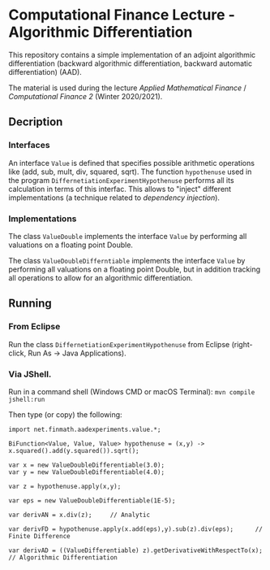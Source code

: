# Computational Finance Lecture - Algorithmic Differentiation

This repository contains a simple implementation of an adjoint algorithmic differentiation
(backward algorithmic differentiation, backward automatic differentiation) (AAD).

The material is used during the lecture *Applied Mathematical Finance* / *Computational Finance 2* (Winter 2020/2021).

## Decription

### Interfaces

An interface `Value` is defined that specifies possible arithmetic operations like (add, sub, mult, div, squared, sqrt). The function `hypothenuse` used in the program `DiffernetiationExperimentHypothenuse` performs all its calculation in terms of this interfac.
This allows to "inject" different implementations (a technique related to *dependency injection*).

### Implementations

The class `ValueDouble` implements the interface `Value` by performing all valuations on a floating point Double.

The class `ValueDoubleDifferntiable` implements the interface `Value` by performing all valuations on a floating point Double, but in addition tracking all operations to allow for an algorithmic differentiation.

## Running

### From Eclipse

Run the class `DiffernetiationExperimentHypothenuse` from Eclipse (right-click, Run As -> Java Applications).

### Via JShell.

Run in a command shell (Windows CMD or macOS Terminal): `mvn compile jshell:run`

Then type (or copy) the following:

```
import net.finmath.aadexperiments.value.*;

BiFunction<Value, Value, Value> hypothenuse = (x,y) -> x.squared().add(y.squared()).sqrt();

var x = new ValueDoubleDifferentiable(3.0);
var y = new ValueDoubleDifferentiable(4.0);

var z = hypothenuse.apply(x,y);

var eps = new ValueDoubleDifferentiable(1E-5);

var derivAN = x.div(z);		// Analytic

var derivFD = hypothenuse.apply(x.add(eps),y).sub(z).div(eps);		// Finite Difference

var derivAD = ((ValueDifferentiable) z).getDerivativeWithRespectTo(x);		// Algorithmic Differentiation
```

